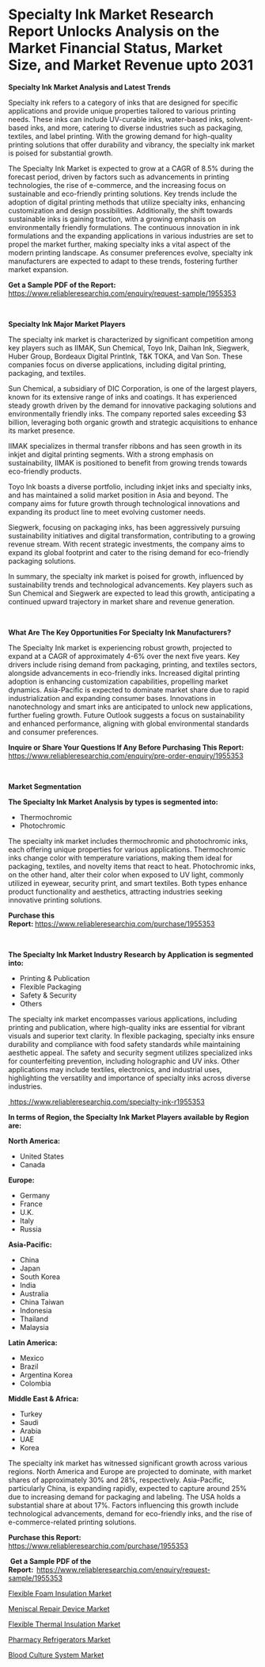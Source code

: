 <p><h1>Specialty Ink Market Research Report Unlocks Analysis on the Market Financial Status, Market Size, and Market Revenue upto 2031</h1></p><p><strong>Specialty Ink Market Analysis and Latest Trends</strong></p>
<p><p>Specialty ink refers to a category of inks that are designed for specific applications and provide unique properties tailored to various printing needs. These inks can include UV-curable inks, water-based inks, solvent-based inks, and more, catering to diverse industries such as packaging, textiles, and label printing. With the growing demand for high-quality printing solutions that offer durability and vibrancy, the specialty ink market is poised for substantial growth.</p><p>The Specialty Ink Market is expected to grow at a CAGR of 8.5% during the forecast period, driven by factors such as advancements in printing technologies, the rise of e-commerce, and the increasing focus on sustainable and eco-friendly printing solutions. Key trends include the adoption of digital printing methods that utilize specialty inks, enhancing customization and design possibilities. Additionally, the shift towards sustainable inks is gaining traction, with a growing emphasis on environmentally friendly formulations. The continuous innovation in ink formulations and the expanding applications in various industries are set to propel the market further, making specialty inks a vital aspect of the modern printing landscape. As consumer preferences evolve, specialty ink manufacturers are expected to adapt to these trends, fostering further market expansion.</p></p>
<p><strong>Get a Sample PDF of the Report:&nbsp;</strong> <a href="https://www.reliableresearchiq.com/enquiry/request-sample/1955353?utm_campaign=103&utm_medium=2&utm_source=Github&utm_content=ia&utm_term=07112024&utm_id=specialty-ink">https://www.reliableresearchiq.com/enquiry/request-sample/1955353</a></p>
<p>&nbsp;</p>
<p><strong>Specialty Ink Major Market Players</strong></p>
<p><p>The specialty ink market is characterized by significant competition among key players such as IIMAK, Sun Chemical, Toyo Ink, Daihan Ink, Siegwerk, Huber Group, Bordeaux Digital PrintInk, T&K TOKA, and Van Son. These companies focus on diverse applications, including digital printing, packaging, and textiles.</p><p>Sun Chemical, a subsidiary of DIC Corporation, is one of the largest players, known for its extensive range of inks and coatings. It has experienced steady growth driven by the demand for innovative packaging solutions and environmentally friendly inks. The company reported sales exceeding $3 billion, leveraging both organic growth and strategic acquisitions to enhance its market presence.</p><p>IIMAK specializes in thermal transfer ribbons and has seen growth in its inkjet and digital printing segments. With a strong emphasis on sustainability, IIMAK is positioned to benefit from growing trends towards eco-friendly products. </p><p>Toyo Ink boasts a diverse portfolio, including inkjet inks and specialty inks, and has maintained a solid market position in Asia and beyond. The company aims for future growth through technological innovations and expanding its product line to meet evolving customer needs.</p><p>Siegwerk, focusing on packaging inks, has been aggressively pursuing sustainability initiatives and digital transformation, contributing to a growing revenue stream. With recent strategic investments, the company aims to expand its global footprint and cater to the rising demand for eco-friendly packaging solutions.</p><p>In summary, the specialty ink market is poised for growth, influenced by sustainability trends and technological advancements. Key players such as Sun Chemical and Siegwerk are expected to lead this growth, anticipating a continued upward trajectory in market share and revenue generation.</p></p>
<p>&nbsp;</p>
<p><strong>What Are The Key Opportunities For Specialty Ink Manufacturers?</strong></p>
<p><p>The Specialty Ink market is experiencing robust growth, projected to expand at a CAGR of approximately 4-6% over the next five years. Key drivers include rising demand from packaging, printing, and textiles sectors, alongside advancements in eco-friendly inks. Increased digital printing adoption is enhancing customization capabilities, propelling market dynamics. Asia-Pacific is expected to dominate market share due to rapid industrialization and expanding consumer bases. Innovations in nanotechnology and smart inks are anticipated to unlock new applications, further fueling growth. Future Outlook suggests a focus on sustainability and enhanced performance, aligning with global environmental standards and consumer preferences.</p></p>
<p><strong>Inquire or Share Your Questions If Any Before Purchasing This Report:</strong> <a href="https://www.reliableresearchiq.com/enquiry/pre-order-enquiry/1955353?utm_campaign=103&utm_medium=2&utm_source=Github&utm_content=ia&utm_term=07112024&utm_id=specialty-ink">https://www.reliableresearchiq.com/enquiry/pre-order-enquiry/1955353</a></p>
<p>&nbsp;</p>
<p><strong>Market Segmentation</strong></p>
<p><strong>The Specialty Ink Market Analysis by types is segmented into:</strong></p>
<p><ul><li>Thermochromic</li><li>Photochromic</li></ul></p>
<p><p>The specialty ink market includes thermochromic and photochromic inks, each offering unique properties for various applications. Thermochromic inks change color with temperature variations, making them ideal for packaging, textiles, and novelty items that react to heat. Photochromic inks, on the other hand, alter their color when exposed to UV light, commonly utilized in eyewear, security print, and smart textiles. Both types enhance product functionality and aesthetics, attracting industries seeking innovative printing solutions.</p></p>
<p><strong>Purchase this Report:&nbsp;</strong><a href="https://www.reliableresearchiq.com/purchase/1955353?utm_campaign=103&utm_medium=2&utm_source=Github&utm_content=ia&utm_term=07112024&utm_id=specialty-ink">https://www.reliableresearchiq.com/purchase/1955353</a></p>
<p>&nbsp;</p>
<p><strong>The Specialty Ink Market Industry Research by Application is segmented into:</strong></p>
<p><ul><li>Printing & Publication</li><li>Flexible Packaging</li><li>Safety & Security</li><li>Others</li></ul></p>
<p><p>The specialty ink market encompasses various applications, including printing and publication, where high-quality inks are essential for vibrant visuals and superior text clarity. In flexible packaging, specialty inks ensure durability and compliance with food safety standards while maintaining aesthetic appeal. The safety and security segment utilizes specialized inks for counterfeiting prevention, including holographic and UV inks. Other applications may include textiles, electronics, and industrial uses, highlighting the versatility and importance of specialty inks across diverse industries.</p></p>
<p><a href="https://www.reliableresearchiq.com/specialty-ink-r1955353?utm_campaign=103&utm_medium=2&utm_source=Github&utm_content=ia&utm_term=07112024&utm_id=specialty-ink">&nbsp;https://www.reliableresearchiq.com/specialty-ink-r1955353</a></p>
<p><strong>In terms of Region, the Specialty Ink Market Players available by Region are:</strong></p>
<p>
    <p> <strong> North America: </strong>
        <ul>
            <li>United States</li>
            <li>Canada</li>
        </ul>
        </p> 
    <p> <strong> Europe: </strong>
        <ul>
            <li>Germany</li>
            <li>France</li>
            <li>U.K.</li>
            <li>Italy</li>
            <li>Russia</li>
        </ul>
        </p> 
    <p> <strong> Asia-Pacific: </strong>
        <ul>
            <li>China</li>
            <li>Japan</li>
            <li>South Korea</li>
            <li>India</li>
            <li>Australia</li>
            <li>China Taiwan</li>
            <li>Indonesia</li>
            <li>Thailand</li>
            <li>Malaysia</li>
        </ul>
        </p> 
    <p> <strong> Latin America: </strong>
        <ul>
            <li>Mexico</li>
            <li>Brazil</li>
            <li>Argentina Korea</li>
            <li>Colombia</li>
        </ul>
        </p> 
    <p> <strong> Middle East & Africa: </strong>
        <ul>
            <li>Turkey</li>
            <li>Saudi</li>
            <li>Arabia</li>
            <li>UAE</li>
            <li>Korea</li>
        </ul>
    </p>
    </p>
<p><p>The specialty ink market has witnessed significant growth across various regions. North America and Europe are projected to dominate, with market shares of approximately 30% and 28%, respectively. Asia-Pacific, particularly China, is expanding rapidly, expected to capture around 25% due to increasing demand for packaging and labeling. The USA holds a substantial share at about 17%. Factors influencing this growth include technological advancements, demand for eco-friendly inks, and the rise of e-commerce-related printing solutions.</p></p>
<p><strong>Purchase this Report: </strong><a href="https://www.reliableresearchiq.com/purchase/1955353?utm_campaign=103&utm_medium=2&utm_source=Github&utm_content=ia&utm_term=07112024&utm_id=specialty-ink">https://www.reliableresearchiq.com/purchase/1955353</a></p>
<p>&nbsp;<strong>Get a Sample PDF of the Report:&nbsp;&nbsp;</strong><a href="https://www.reliableresearchiq.com/enquiry/request-sample/1955353?utm_campaign=103&utm_medium=2&utm_source=Github&utm_content=ia&utm_term=07112024&utm_id=specialty-ink">https://www.reliableresearchiq.com/enquiry/request-sample/1955353</a></p>
<p><strong></strong></p>
<p><p><a href="https://github.com/diedrer4btm/Market-Research-Report-List-1/blob/main/flexible-foam-insulation-market.md?utm_campaign=103&utm_medium=2&utm_source=Github&utm_content=ia&utm_term=07112024&utm_id=specialty-ink">Flexible Foam Insulation Market</a></p><p><a href="https://issuu.com/reportprime-2/docs/meniscal-repair-device-market-size-_54f4dd10d2a6ff?utm_campaign=103&utm_medium=2&utm_source=Github&utm_content=ia&utm_term=07112024&utm_id=specialty-ink">Meniscal Repair Device Market</a></p><p><a href="https://github.com/brookiqhurne/Market-Research-Report-List-1/blob/main/flexible-thermal-insulation-market.md?utm_campaign=103&utm_medium=2&utm_source=Github&utm_content=ia&utm_term=07112024&utm_id=specialty-ink">Flexible Thermal Insulation Market</a></p><p><a href="https://issuu.com/reportprime-2/docs/pharmacy-refrigerators-market-size-_74b02dbd347d24?utm_campaign=103&utm_medium=2&utm_source=Github&utm_content=ia&utm_term=07112024&utm_id=specialty-ink">Pharmacy Refrigerators Market</a></p><p><a href="https://issuu.com/reportprime-2/docs/blood-culture-system-market-size-20_c7010ad0f85dec?utm_campaign=103&utm_medium=2&utm_source=Github&utm_content=ia&utm_term=07112024&utm_id=specialty-ink">Blood Culture System Market</a></p></p>